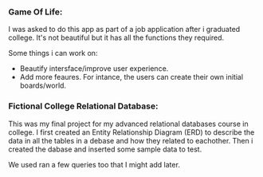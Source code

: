 ### Game Of Life:
I was asked to do this app as part of a job application after i graduated college. It's not beautiful but it has all the functions they required. 

Some things i can work on:
- Beautify intersface/improve user experience.
- Add more feaures. For intance, the users can create their own initial boards/world.

### Fictional College Relational Database:
This was my final project for my advanced relational databases course in college. I first created an Entity Relationship Diagram (ERD) to describe the data in all the tables in a debase and how they related to eachother. Then i created the dabase and inserted some sample data to test.

We used ran a few queries too that I might add later.